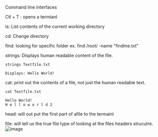 Command line interfaces

Ctl + T : opens a termianl

ls: List contents of the current working directory

cd: Change directory

find: looking for specific folder
ex. find /root/ -name "findme.txt"

strings: Displays human readable content of the file. 
```
strings Textfile.txt

Displays: Hello World!
```

cat: print out the contents of a file, not just the human readable text. 
```
cat Textfile.txt

Hello World!
H e l l o w o r l d 2
```

head: will out put the first part of afile to the termainl


file: will tell us the true file type of looking at the files headers strucutre. 
![image](https://github.com/Shawn-Nichol/BlueTeam/assets/30714313/2351e15a-f75b-4206-94e1-be2b06cefc9e)
















